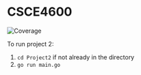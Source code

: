 # CSCE4600
![Coverage](https://img.shields.io/badge/Coverage-77.8%25-brightgreen)

To run project 2:
1. `cd Project2` if not already in the directory
2. `go run main.go`